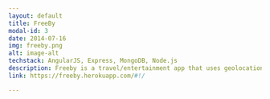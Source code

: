```yaml
---
layout: default
title: FreeBy
modal-id: 3
date: 2014-07-16
img: freeby.png
alt: image-alt
techstack: AngularJS, Express, MongoDB, Node.js
description: Freeby is a travel/entertainment app that uses geolocation and Eventbrite's listing data to find free events happening within 5 miles of a user's location
link: https://freeby.herokuapp.com/#!/

---
```

